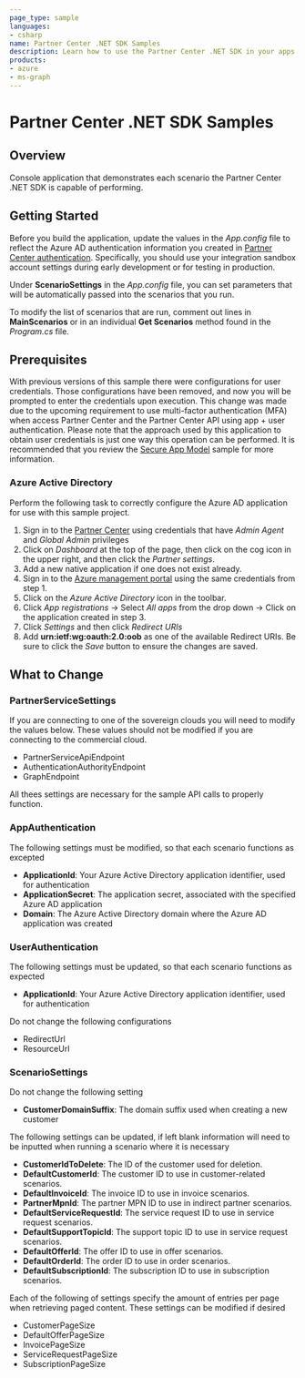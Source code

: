 ```yaml
---
page_type: sample
languages:
- csharp
name: Partner Center .NET SDK Samples
description: Learn how to use the Partner Center .NET SDK in your apps."
products:
- azure
- ms-graph
---
```


# Partner Center .NET SDK Samples

## Overview

Console application that demonstrates each scenario the Partner Center .NET SDK is capable of performing.

## Getting Started

Before you build the application, update the values in the *App.config* file to reflect the Azure AD authentication information you created in [Partner Center authentication](https://docs.microsoft.com/partner-center/develop/partner-center-authentication). Specifically, you should use your integration sandbox account settings during early development or for testing in production.

Under **ScenarioSettings** in the *App.config* file, you can set parameters that will be automatically passed into the scenarios that you run.

To modify the list of scenarios that are run, comment out lines in **MainScenarios** or in an individual **Get Scenarios** method found in the *Program.cs* file.

## Prerequisites

With previous versions of this sample there were configurations for user credentials. Those configurations have been removed, and now you will be prompted to enter the credentials upon execution. This change was made due to the upcoming requirement to use multi-factor authentication (MFA) when access Partner Center and the Partner Center API using app + user authentication. Please note that the approach used by this application to obtain user credentials is just one way this operation can be performed. It is recommended that you review the [Secure App Model](../secure-app-model/README.md) sample for more information.

### Azure Active Directory

Perform the following task to correctly configure the Azure AD application for use with this sample project.

1. Sign in to the [Partner Center](https://partner.microsoft.com/cloud-solution-provider/csp-partner) using credentials that have *Admin Agent* and *Global Admin* privileges
2. Click on _Dashboard_  at the top of the page, then click on the cog icon in the upper right, and then click the _Partner settings_.
3. Add a new native application if one does not exist already.
4. Sign in to the [Azure management portal](https://portal.azure.com) using the same credentials from step 1.
5. Click on the _Azure Active Directory_ icon in the toolbar.
6. Click _App registrations_ -> Select _All apps_ from the drop down -> Click on the application created in step 3.
7. Click _Settings_ and then click _Redirect URIs_
8. Add **urn:ietf:wg:oauth:2.0:oob** as one of the available Redirect URIs. Be sure to click the _Save_ button to ensure the changes are saved.  

## What to Change

### PartnerServiceSettings

If you are connecting to one of the sovereign clouds you will need to modify the values below. These values should not be modified if you are connecting to the commercial cloud.

- PartnerServiceApiEndpoint
- AuthenticationAuthorityEndpoint
- GraphEndpoint

All thees settings are necessary for the sample API calls to properly function.

### AppAuthentication

The following settings must be modified, so that each scenario functions as excepted

- **ApplicationId**: Your Azure Active Directory application identifier, used for authentication
- **ApplicationSecret**: The application secret, associated with the specified Azure AD application
- **Domain**: The Azure Active Directory domain where the Azure AD application was created

### UserAuthentication

The following settings must be updated, so that each scenario functions as expected

- **ApplicationId**: Your Azure Active Directory application identifier, used for authentication

Do not change the following configurations

- RedirectUrl
- ResourceUrl

### ScenarioSettings

Do not change the following setting

- **CustomerDomainSuffix**: The domain suffix used when creating a new customer

The following settings can be updated, if left blank information will need to be inputted when running a scenario where it is necessary

- **CustomerIdToDelete**: The ID of the customer used for deletion.
- **DefaultCustomerId**: The customer ID to use in customer-related scenarios.
- **DefaultInvoiceId**: The invoice ID to use in invoice scenarios.
- **PartnerMpnId**: The partner MPN ID to use in indirect partner scenarios.
- **DefaultServiceRequestId**: The service request ID to use in service request scenarios.
- **DefaultSupportTopicId**: The support topic ID to use in service request scenarios.
- **DefaultOfferId**: The offer ID to use in offer scenarios.
- **DefaultOrderId**: The order ID to use in order scenarios.
- **DefaultSubscriptionId**: The subscription ID to use in subscription scenarios.

Each of the following of settings specify the amount of entries per page when retrieving paged content. These settings can be modified if desired

- CustomerPageSize
- DefaultOfferPageSize
- InvoicePageSize
- ServiceRequestPageSize
- SubscriptionPageSize
